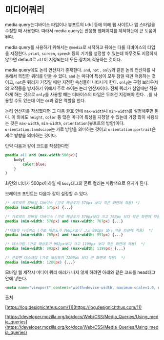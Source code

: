 # 미디어쿼리


media query는디바이스 타입이나 뷰포트의 너비 등에 의해 웹 사이트나 앱 스타일을 수정할 때 사용한다. 따라서 media query는 반응형 웹페이지를 제작하는데 큰 도움이 된다.

media query를 사용하기 위해서는 `@media`로 시작하고 뒤에는 다룰 디바이스의 타입을 지정한다. `print`, `screen`, `speech` 등의 기기를 설정할 수 있는데 아무것도 지정하지 않으면 default로 `all`이 지정되는데 모든 장치에 적용하는 것이다. 

media query에도 논리 연산자가 존재한다. `and`, `not` , `only`와 같은 논리 연산자를 사용해서 복잡한 쿼리를 만들 수 있다. `and` 는 미디어 특성이 모두 참일 때만 적용하는 것이고, `not`은 쿼리가 거짓일 때만 지정한 속성들이 나타나게 한다. `only`는 구형 브라우저의 오작동을 방지하기 위해서 주로 쓰이는 논리 연산자이다. 전체 쿼리가 참일때만 적용하게 하는 것으로 `only`를 사용할 때는 디바이스의 타입은 무조건 지정해야 한다. `,`를 사용할 수도 있는데 이는 or과 같은 역할을 한다.

논리 연산자를 작성했다면 그 다음 괄호 안에 `max-width`나 `min-width`를 설정해주면 된다. 이 외에도 `height`, `color` 등 많은 미디어 특성을 지정할 수 있는데 가장 많이 사용되는 것은 `max-width`, `min-width`, `orientation`(뷰포트의 방향)이다. `orientation:landscape`는 가로 방향을 의미하는 것이고 `orientation:portrait`은 세로 방향을 의미하는 것이다.

만약 다음과 같이 코드를 작성한다면 

```css
@media all and (max-width:500px){
	body{
		color:blue;
	}
}
```

화면의 너비가 500px이하일 때 `body`태그의 폰트 컬러는 파랑색으로 유지가 된다. 

브레이크 포인트는 다음과 같이 설정할 수 있다.

```css
/* 세로모드 모바일 디바이스 (가로 해상도가 576px 보다 작은 화면에 적용) */
@media (max-width: 575px) {...} 
 
/* 가로모드 모바일 디바이스 (가로 해상도가 576px보다 크고 768px 보다 작은 화면에 적용)  */
@media (min-width: 576px) and (max-width: 767px) {...}
 
/*태블릿 디바이스 (가로 해상도가 768px보다 크고 991px 보다 작은 화면에 적용)  */
@media (min-width: 768px) and (max-width: 991px) {...} 
 
/* 데스크탑 (가로 해상도가 992px보다 크고 1199px 보다 작은 화면에 적용)  */
@media (min-width: 992px) and (max-width: 1199px) {...} 
 
/* 큰화면 데스크탑 (가로 해상도가 1200px 보다 큰 화면에 적용)  */
@media (min-width: 1200px) {...}
```

모바일 웹 제작시 미디어 쿼리 에러가 나지 않게 하려면 아래와 같은 코드를 head태그 안에 넣는다. 

```html
<meta name="viewport" content="width=device-width, maximum-scale=1.0, minimum-scale=1, user-scalable=yes,initial-scale=1.0" />
```

출처

[https://log.designichthus.com/11](https://log.designichthus.com/11)

[https://developer.mozilla.org/ko/docs/Web/CSS/Media_Queries/Using_media_queries](https://developer.mozilla.org/ko/docs/Web/CSS/Media_Queries/Using_media_queries)
